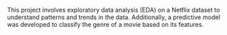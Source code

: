 This project involves exploratory data analysis (EDA) on a Netflix dataset to understand patterns and trends in the data. Additionally, a predictive model was developed to classify the genre of a movie based on its features.
